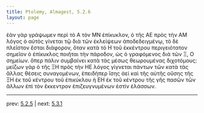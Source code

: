 ```yaml
---
title: Ptolemy, Almagest, 5.2.6
layout: page
---
```


ἐὰν γὰρ γράψωμεν περὶ τὸ Α τὸν ΜΝ ἐπίκυκλον, ὁ τῆς ΑΕ πρὸς τὴν ΑΜ λόγος ὁ αὐτὸς γίνεται τῷ διὰ τῶν ἐκλείψεων ἀποδεδειγμένῳ, τὸ δὲ πλεῖστον ἔσται διάφορον, ὅταν κατὰ τὸ Η τοῦ ἐκκέντρου περιγειότατον σημεῖον ὁ ἐπίκυκλος ποιῆται τὴν πάροδον, ὡς ὁ γραφόμενος διὰ τῶν Ξ, Ο σημείων. ὅπερ πάλιν συμβαίνει κατὰ τὰς μέσως θεωρουμένας διχοτόμους: μείζων γὰρ ὁ τῆς ΞΗ πρὸς τὴν ΗΕ λόγος γίγνεται πάντων τῶν κατὰ τὰς ἄλλας θέσεις συναγομένων, ἐπειδήπερ ἴσης ἀεὶ καὶ τῆς αὐτῆς οὔσης τῆς ΞΗ ἐκ τοῦ κέντρου τοῦ ἐπικύκλου ἡ ΕΗ ἐκ τοῦ κέντρου τῆς γῆς πασῶν τῶν ἄλλων ἐπὶ τὸν ἔκκεντρον ἐπιζευγνυμένων ἐστὶν ἐλάσσων. 

---

prev: [5.2.5](../5.2.5/) | next: [5.3.1](../5.3.1/)


